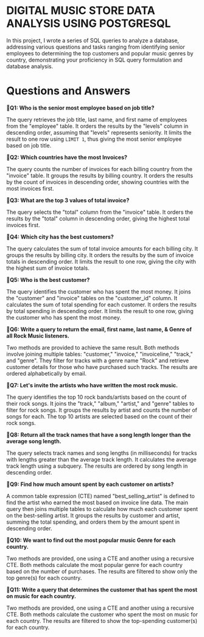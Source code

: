 # DIGITAL MUSIC STORE DATA ANALYSIS USING POSTGRESQL

In this project, I wrote a series of SQL queries to analyze a database, addressing various questions and tasks ranging from identifying senior employees to determining the top customers and popular music genres by country, demonstrating your proficiency in SQL query formulation and database analysis.

# Questions and Answers

🔸**Q1: Who is the senior most employee based on job title?** 

The query retrieves the job title, last name, and first name of employees from the "employee" table. It orders the results by the "levels" column in descending order, assuming that "levels" represents seniority. It limits the result to one row using `LIMIT 1`, thus giving the most senior employee based on job title.

🔸**Q2: Which countries have the most Invoices?**

The query counts the number of invoices for each billing country from the "invoice" table. It groups the results by billing country. It orders the results by the count of invoices in descending order, showing countries with the most invoices first.

🔸**Q3: What are the top 3 values of total invoice?**

The query selects the "total" column from the "invoice" table. It orders the results by the "total" column in descending order, giving the highest total invoices first.

🔸**Q4: Which city has the best customers?**

The query calculates the sum of total invoice amounts for each billing city. It groups the results by billing city. It orders the results by the sum of invoice totals in descending order. It limits the result to one row, giving the city with the highest sum of invoice totals.

🔸**Q5: Who is the best customer?**

The query identifies the customer who has spent the most money. It joins the "customer" and "invoice" tables on the "customer_id" column. It calculates the sum of total spending for each customer. It orders the results by total spending in descending order. It limits the result to one row, giving the customer who has spent the most money.

🔸**Q6: Write a query to return the email, first name, last name, & Genre of all Rock Music listeners.**

Two methods are provided to achieve the same result. Both methods involve joining multiple tables: "customer," "invoice," "invoiceline," "track," and "genre". They filter for tracks with a genre name "Rock" and retrieve customer details for those who have purchased such tracks. The results are ordered alphabetically by email.

🔸**Q7: Let's invite the artists who have written the most rock music.**

The query identifies the top 10 rock bands/artists based on the count of their rock songs. It joins the "track," "album," "artist," and "genre" tables to filter for rock songs. It groups the results by artist and counts the number of songs for each. The top 10 artists are selected based on the count of their rock songs.

🔸**Q8: Return all the track names that have a song length longer than the average song length.**

The query selects track names and song lengths (in milliseconds) for tracks with lengths greater than the average track length. It calculates the average track length using a subquery. The results are ordered by song length in descending order.

🔸**Q9: Find how much amount spent by each customer on artists?**

A common table expression (CTE) named "best_selling_artist" is defined to find the artist who earned the most based on invoice line data. The main query then joins multiple tables to calculate how much each customer spent on the best-selling artist. It groups the results by customer and artist, summing the total spending, and orders them by the amount spent in descending order.

🔸**Q10: We want to find out the most popular music Genre for each country.**

Two methods are provided, one using a CTE and another using a recursive CTE. Both methods calculate the most popular genre for each country based on the number of purchases. The results are filtered to show only the top genre(s) for each country.

🔸**Q11: Write a query that determines the customer that has spent the most on music for each country.**

Two methods are provided, one using a CTE and another using a recursive CTE. Both methods calculate the customer who spent the most on music for each country. The results are filtered to show the top-spending customer(s) for each country.


